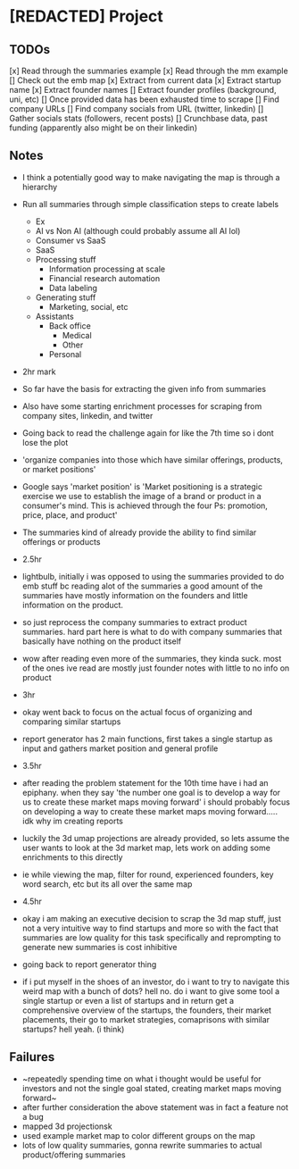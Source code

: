 # [REDACTED] Project

## TODOs

[x] Read through the summaries example
[x] Read through the mm example
[] Check out the emb map
[x] Extract from current data
[x] Extract startup name
[x] Extract founder names
[] Extract founder profiles (background, uni, etc)
[] Once provided data has been exhausted time to scrape
[] Find company URLs
[] Find company socials from URL (twitter, linkedin)
[] Gather socials stats (followers, recent posts)
[] Crunchbase data, past funding (apparently also might be on their linkedin)

## Notes

- I think a potentially good way to make navigating the map is through a hierarchy
- Run all summaries through simple classification steps to create labels

  - Ex
  - AI vs Non AI (although could probably assume all AI lol)
  - Consumer vs SaaS
  - SaaS
  - Processing stuff
    - Information processing at scale
    - Financial research automation
    - Data labeling
  - Generating stuff
    - Marketing, social, etc
  - Assistants
    - Back office
      - Medical
      - Other
    - Personal

- 2hr mark
- So far have the basis for extracting the given info from summaries
- Also have some starting enrichment processes for scraping from company sites, linkedin, and twitter
- Going back to read the challenge again for like the 7th time so i dont lose the plot
- 'organize companies into those which have similar offerings, products, or market positions'
- Google says 'market position' is 'Market positioning is a strategic exercise we use to establish the image of a brand or product in a consumer's mind. This is achieved through the four Ps: promotion, price, place, and product'
- The summaries kind of already provide the ability to find similar offerings or products

- 2.5hr
- lightbulb, initially i was opposed to using the summaries provided to do emb stuff bc reading alot of the summaries a good amount of the summaries have mostly information on the founders and little information on the product.
- so just reprocess the company summaries to extract product summaries. hard part here is what to do with company summaries that basically have nothing on the product itself
- wow after reading even more of the summaries, they kinda suck. most of the ones ive read are mostly just founder notes with little to no info on product


- 3hr
- okay went back to focus on the actual focus of organizing and comparing similar startups
- report generator has 2 main functions, first takes a single startup as input and gathers market position and general profile


- 3.5hr 
- after reading the problem statement for the 10th time have i had an epiphany. when they say 'the number one goal is to develop a way for us to create these market maps moving forward' i should probably focus on developing a way to create these market maps moving forward..... idk why im creating reports 
- luckily the 3d umap projections are already provided, so lets assume the user wants to look at the 3d market map, lets work on adding some enrichments to this directly
- ie while viewing the map, filter for round, experienced founders, key word search, etc but its all over the same map

- 4.5hr 
- okay i am making an executive decision to scrap the 3d map stuff, just not a very intuitive way to find startups and more so with the fact that summaries are low quality for this task specifically and reprompting to generate new summaries is cost inhibitive 
- going back to report generator thing
- if i put myself in the shoes of an investor, do i want to try to navigate this weird map with a bunch of dots? hell no.  do i want to give some tool a single startup or even a list of startups and in return get a comprehensive overview of the startups, the founders, their market placements, their go to market strategies, comaprisons with similar startups?  hell yeah. (i think)

## Failures

- ~repeatedly spending time on what i thought would be useful for investors and not the single goal stated, creating market maps moving forward~
- after further consideration the above statement was in fact a feature not a bug
- mapped 3d projectionsk
- used example market map to color different groups on the map
- lots of low quality summaries, gonna rewrite summaries to actual product/offering summaries
